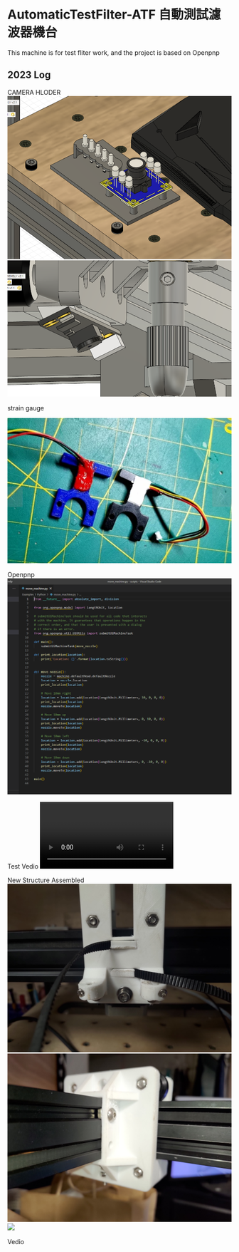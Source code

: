 # AutomaticTestFilter-ATF 自動測試濾波器機台

This machine is for test fliter work, and the project is based on Openpnp

## 2023 Log

CAMERA HLODER
![](img/2023-01-19%2009.20.21.png)
![](img/2023-01-19%2009.19.39.png)

strain gauge

![](img/0bfchl652za81.png)

Openpnp
![](img/2023-03-21%2010.59.17.png)

Test Vedio
![](img/V_20221201_094059_ES0.mp4)

New Structure Assembled
![](img/P_20230519_111332.jpg)
![](img/P_20230519_111353.jpg)
![](im/P_20230519_111414.jpg)

Vedio

